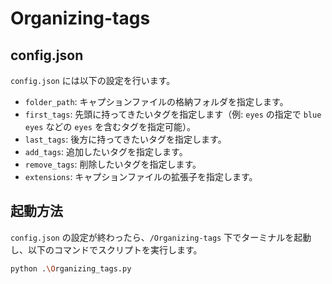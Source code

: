 # Organizing-tags

## config.json
`config.json` には以下の設定を行います。

- `folder_path`: キャプションファイルの格納フォルダを指定します。
- `first_tags`: 先頭に持ってきたいタグを指定します（例: `eyes` の指定で `blue eyes` などの `eyes` を含むタグを指定可能）。
- `last_tags`: 後方に持ってきたいタグを指定します。
- `add_tags`: 追加したいタグを指定します。
- `remove_tags`: 削除したいタグを指定します。
- `extensions`: キャプションファイルの拡張子を指定します。

## 起動方法
`config.json` の設定が終わったら、`/Organizing-tags` 下でターミナルを起動し、以下のコマンドでスクリプトを実行します。

```bash
python .\Organizing_tags.py
